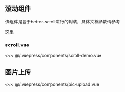 ## 滚动组件

<demo-wap>
<scroll-demo/>
</demo-wap>
该组件是基于better-scroll进行的封装，具体文档参数请参考 

[这里](https://ustbhuangyi.github.io/better-scroll/doc/zh-hans/)  

### scroll.vue
<<< @/.vuepress/components/scroll-demo.vue

## 图片上传
<<< @/.vuepress/components/pic-upload.vue
